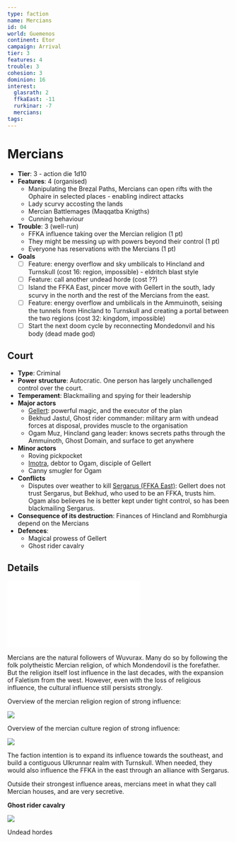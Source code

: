 ```yaml
---
type: faction
name: Mercians
id: 04
world: Guemenos
continent: Etor
campaign: Arrival
tier: 3
features: 4
trouble: 3
cohesion: 3
dominion: 16
interest:
  glasrath: 2
  ffkaEast: -11
  rurkinar: -7
  mercians: 
tags: 
---
```


# Mercians

- **Tier**: 3 - action die 1d10
- **Features**: 4 (organised)
	- Manipulating the Brezal Paths, Mercians can open rifts with the Ophaire in selected places - enabling indirect attacks
	- Lady scurvy accosting the lands
	- Mercian Battlemages (Maqqatba Knigths)
	- Cunning behaviour
- **Trouble**: 3 (well-run)
	- FFKA influence taking over the Mercian religion (1 pt)
	- They might be messing up with powers beyond their control (1 pt)
	- Everyone has reservations with the Mercians (1 pt)
- **Goals**
	- [ ] Feature: energy overflow and sky umbilicals to Hincland and Turnskull (cost 16: region, impossible) - eldritch blast style
	- [ ] Feature: call another undead horde (cost ??)
	- [ ] Island the FFKA East, pincer move with Gellert in the south, lady scurvy in the north and the rest of the Mercians from the east.
	- [ ] Feature: energy overflow and umbilicals in the Ammuinoth, seising the tunnels from Hincland to Turnskull and creating a portal between the two regions (cost 32: kingdom, impossible)
	- [ ] Start the next doom cycle by reconnecting Mondedonvil and his body (dead made god)

## Court

- **Type**: Criminal
- **Power structure**: Autocratic. One person has largely unchallenged control over the court.
- **Temperament**: Blackmailing and spying for their leadership
- **Major actors**
	- [Gellert](../npcs/gellert.md): powerful magic, and the executor of the plan
	- Bekhud Jastul, Ghost rider commander: military arm with undead forces at disposal, provides muscle to the organisation
	- Ogam Muz, Hincland gang leader: knows secrets paths through the Ammuinoth, Ghost Domain, and surface to get anywhere
- **Minor actors**
	- Roving pickpocket
	- [Imotra](../npcs/imortra.md), debtor to Ogam, disciple of Gellert
	- Canny smugler for Ogam
- **Conflicts**
	- Disputes over weather to kill [Sergarus (FFKA East)](../npcs/sergarus.md): Gellert does not trust Sergarus, but Bekhud, who used to be an FFKA, trusts him. Ogam also believes he is better kept under tight control, so has been blackmailing Sergarus.
- **Consequence of its destruction**: Finances of Hincland and Rombhurgia depend on the Mercians
- **Defences**:
	- Magical prowess of Gellert
	- Ghost rider cavalry


## Details

![Mercian](cultures.md#Mercian)

Mercians are the natural followers of Wuvurax. Many do so by following the folk polytheistic Mercian religion, of which Mondendovil is the forefather. But the religion itself lost influence in the last decades, with the expansion of Faletism from the west. However, even with the loss of religious influence, the cultural influence still persists strongly.

Overview of the mercian religion region of strong influence:

![](https://i.imgur.com/tDZQ44x.png)


Overview of the mercian culture region of strong influence:

![](https://i.imgur.com/hd907oq.png)



The faction intention is to expand its influence towards the southeast, and build a contiguous Ulkrunnar realm with Turnskull. When needed, they would also influence the FFKA in the east through an alliance with Sergarus.

Outside their strongest influence areas, mercians meet in what they call Mercian houses, and are very secretive.

**Ghost rider cavalry**

![](https://i.imgur.com/WcyHmlf.png)

Undead hordes

